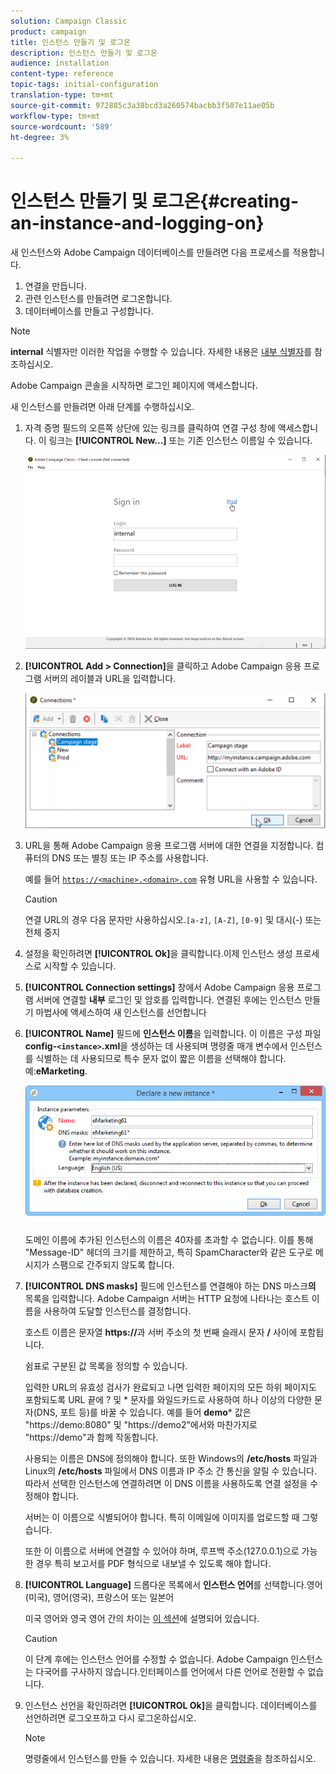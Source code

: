 ```yaml
---
solution: Campaign Classic
product: campaign
title: 인스턴스 만들기 및 로그온
description: 인스턴스 만들기 및 로그온
audience: installation
content-type: reference
topic-tags: initial-configuration
translation-type: tm+mt
source-git-commit: 972885c3a38bcd3a260574bacbb3f507e11ae05b
workflow-type: tm+mt
source-wordcount: '589'
ht-degree: 3%

---
```



# 인스턴스 만들기 및 로그온{#creating-an-instance-and-logging-on}

새 인스턴스와 Adobe Campaign 데이터베이스를 만들려면 다음 프로세스를 적용합니다.

1. 연결을 만듭니다.
1. 관련 인스턴스를 만들려면 로그온합니다.
1. 데이터베이스를 만들고 구성합니다.

>[!NOTE]
>
>**internal** 식별자만 이러한 작업을 수행할 수 있습니다. 자세한 내용은 [내부 식별자](../../installation/using/campaign-server-configuration.md#internal-identifier)를 참조하십시오.

Adobe Campaign 콘솔을 시작하면 로그인 페이지에 액세스합니다.

새 인스턴스를 만들려면 아래 단계를 수행하십시오.

1. 자격 증명 필드의 오른쪽 상단에 있는 링크를 클릭하여 연결 구성 창에 액세스합니다. 이 링크는 **[!UICONTROL New...]** 또는 기존 인스턴스 이름일 수 있습니다.

   ![](assets/s_ncs_install_define_connection_01.png)

1. **[!UICONTROL Add > Connection]**&#x200B;을 클릭하고 Adobe Campaign 응용 프로그램 서버의 레이블과 URL을 입력합니다.

   ![](assets/s_ncs_install_define_connection_02.png)

1. URL을 통해 Adobe Campaign 응용 프로그램 서버에 대한 연결을 지정합니다. 컴퓨터의 DNS 또는 별칭 또는 IP 주소를 사용합니다.

   예를 들어 [`https://<machine>.<domain>.com`](https://myserver.adobe.com) 유형 URL을 사용할 수 있습니다.

   >[!CAUTION]
   >
   >연결 URL의 경우 다음 문자만 사용하십시오.`[a-z]`, `[A-Z]`, `[0-9]` 및 대시(-) 또는 전체 중지

1. 설정을 확인하려면 **[!UICONTROL Ok]**&#x200B;을 클릭합니다.이제 인스턴스 생성 프로세스로 시작할 수 있습니다.
1. **[!UICONTROL Connection settings]** 창에서 Adobe Campaign 응용 프로그램 서버에 연결할 **내부** 로그인 및 암호를 입력합니다. 연결된 후에는 인스턴스 만들기 마법사에 액세스하여 새 인스턴스를 선언합니다
1. **[!UICONTROL Name]** 필드에 **인스턴스 이름**&#x200B;을 입력합니다. 이 이름은 구성 파일 **config-`<instance>`.xml**&#x200B;을 생성하는 데 사용되며 명령줄 매개 변수에서 인스턴스를 식별하는 데 사용되므로 특수 문자 없이 짧은 이름을 선택해야 합니다. 예:**eMarketing**.

   ![](assets/s_ncs_install_create_instance.png)

   도메인 이름에 추가된 인스턴스의 이름은 40자를 초과할 수 없습니다. 이를 통해 &quot;Message-ID&quot; 헤더의 크기를 제한하고, 특히 SpamCharacter와 같은 도구로 메시지가 스팸으로 간주되지 않도록 합니다.

1. **[!UICONTROL DNS masks]** 필드에 인스턴스를 연결해야 하는 DNS 마스크&#x200B;**의** 목록을 입력합니다. Adobe Campaign 서버는 HTTP 요청에 나타나는 호스트 이름을 사용하여 도달할 인스턴스를 결정합니다.

   호스트 이름은 문자열 **https://**&#x200B;과 서버 주소의 첫 번째 슬래시 문자 **/** 사이에 포함됩니다.

   쉼표로 구분된 값 목록을 정의할 수 있습니다.

   입력한 URL의 유효성 검사가 완료되고 나면 입력한 페이지의 모든 하위 페이지도 포함되도록 URL 끝에 ? 및 * 문자를 와일드카드로 사용하여 하나 이상의 다양한 문자(DNS, 포트 등)를 바꿀 수 있습니다. 예를 들어 **demo*** 값은 &quot;https://demo:8080&quot; 및 &quot;https://demo2&quot;에서와 마찬가지로 &quot;https://demo&quot;과 함께 작동합니다.

   사용되는 이름은 DNS에 정의해야 합니다. 또한 Windows의 **/etc/hosts** 파일과 Linux의 **/etc/hosts** 파일에서 DNS 이름과 IP 주소 간 통신을 알릴 수 있습니다. 따라서 선택한 인스턴스에 연결하려면 이 DNS 이름을 사용하도록 연결 설정을 수정해야 합니다.

   서버는 이 이름으로 식별되어야 합니다. 특히 이메일에 이미지를 업로드할 때 그렇습니다.

   또한 이 이름으로 서버에 연결할 수 있어야 하며, 루프백 주소(127.0.0.1)으로 가능한 경우 특히 보고서를 PDF 형식으로 내보낼 수 있도록 해야 합니다.

1. **[!UICONTROL Language]** 드롭다운 목록에서 **인스턴스 언어**&#x200B;를 선택합니다.영어(미국), 영어(영국), 프랑스어 또는 일본어

   미국 영어와 영국 영어 간의 차이는 [이 섹션](../../platform/using/adobe-campaign-workspace.md#date-and-time)에 설명되어 있습니다.

   >[!CAUTION]
   >
   >이 단계 후에는 인스턴스 언어를 수정할 수 없습니다. Adobe Campaign 인스턴스는 다국어를 구사하지 않습니다.인터페이스를 언어에서 다른 언어로 전환할 수 없습니다.

1. 인스턴스 선언을 확인하려면 **[!UICONTROL Ok]**&#x200B;을 클릭합니다. 데이터베이스를 선언하려면 로그오프하고 다시 로그온하십시오.

   >[!NOTE]
   >
   >명령줄에서 인스턴스를 만들 수 있습니다. 자세한 내용은 [명령줄](../../installation/using/command-lines.md)을 참조하십시오.

